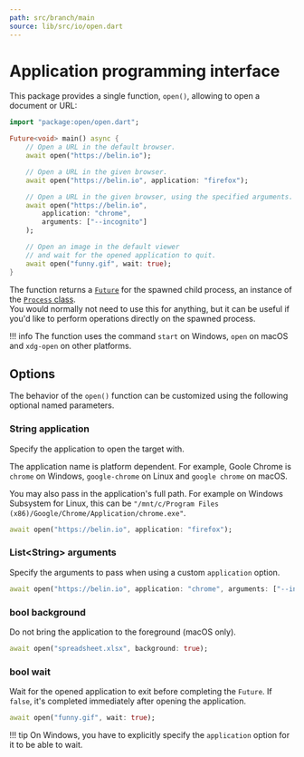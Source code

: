 ```yaml
---
path: src/branch/main
source: lib/src/io/open.dart
---
```


# Application programming interface
This package provides a single function, `open()`, allowing to open a document or URL:

``` dart
import "package:open/open.dart";

Future<void> main() async {
	// Open a URL in the default browser.
	await open("https://belin.io");

	// Open a URL in the given browser.
	await open("https://belin.io", application: "firefox");

	// Open a URL in the given browser, using the specified arguments.
	await open("https://belin.io",
		application: "chrome",
		arguments: ["--incognito"]
	);

	// Open an image in the default viewer
	// and wait for the opened application to quit.
	await open("funny.gif", wait: true);
}
```

The function returns a [`Future`](https://api.dart.dev/stable/dart-async/Future-class.html) for the spawned child process, an instance of the [`Process` class](https://api.dart.dev/stable/dart-io/Process-class.html).  
You would normally not need to use this for anything, but it can be useful if you'd like to perform operations directly on the spawned process.

!!! info
	The function uses the command `start` on Windows, `open` on macOS and `xdg-open` on other platforms.

## Options
The behavior of the `open()` function can be customized using the following optional named parameters.

### String **application**
Specify the application to open the target with.

The application name is platform dependent. For example, Goole Chrome is `chrome` on Windows, `google-chrome` on Linux and `google chrome` on macOS.

You may also pass in the application's full path. For example on Windows Subsystem for Linux, this can be `"/mnt/c/Program Files (x86)/Google/Chrome/Application/chrome.exe"`.

``` dart
await open("https://belin.io", application: "firefox");
```

### List&lt;String&gt; **arguments**
Specify the arguments to pass when using a custom `application` option.

``` dart
await open("https://belin.io", application: "chrome", arguments: ["--incognito"]);
```

### bool **background**
Do not bring the application to the foreground (macOS only).

``` dart
await open("spreadsheet.xlsx", background: true);
```

### bool **wait**
Wait for the opened application to exit before completing the `Future`. If `false`, it's completed immediately after opening the application.

``` dart
await open("funny.gif", wait: true);
```

!!! tip
	On Windows, you have to explicitly specify the `application` option for it to be able to wait.
